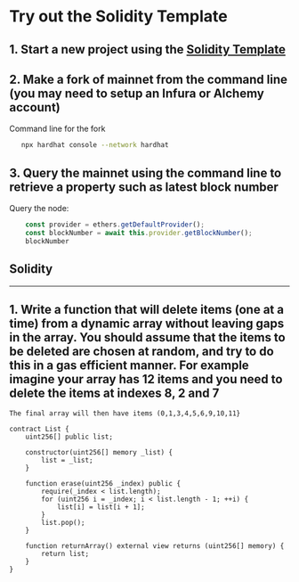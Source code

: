 # Try out the Solidity Template

## 1. Start a new project using the [Solidity Template](https://github.com/paulrberg/hardhat-template)

## 2. Make a fork of mainnet from the command line (you may need to setup an Infura or Alchemy account)

Command line for the fork

```bash
   npx hardhat console --network hardhat
```

## 3. Query the mainnet using the command line to retrieve a property such as latest block number

Query the node:

```js
    const provider = ethers.getDefaultProvider();
    const blockNumber = await this.provider.getBlockNumber();
    blockNumber
```

## Solidity

_________________

## 1. Write a function that will delete items (one at a time) from a dynamic array without leaving gaps in the array. You should assume that the items to be deleted are chosen at random, and try to do this in a gas efficient manner. For example imagine your array has 12 items and you need to delete the items at indexes 8, 2 and 7

    The final array will then have items (0,1,3,4,5,6,9,10,11}

```sol
contract List {
    uint256[] public list;

    constructor(uint256[] memory _list) {
        list = _list;
    }

    function erase(uint256 _index) public {
        require(_index < list.length);
        for (uint256 i = _index; i < list.length - 1; ++i) {
            list[i] = list[i + 1];
        }
        list.pop();
    }

    function returnArray() external view returns (uint256[] memory) {
        return list;
    }
}
```
